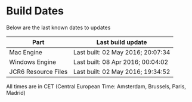 # Build Dates

Below are the last known dates to updates

Part | Last build update
-----|-----
Mac Engine | Last built: 02 May 2016; 20:07:34
Windows Engine | Last built: 08 Apr 2016; 00:04:02
JCR6 Resource Files | Last built: 02 May 2016; 19:34:52
All times are in CET (Central European Time: Amsterdam, Brussels, Paris, Madrid)



